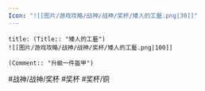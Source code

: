 ```yaml
---
Icon: "![[图片/游戏攻略/战神/战神/奖杯/矮人的工藝.png|30]]"
---
```

```ad-common-bronze-trophy
title: (Title:: "矮人的工藝")
![[图片/游戏攻略/战神/战神/奖杯/矮人的工藝.png|100]]

(Comment:: "升級一件盔甲")
```

#战神/战神/奖杯 #奖杯 #奖杯/铜
